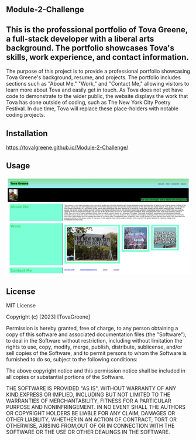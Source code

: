 ## Module-2-Challenge

## This is the professional portfolio of Tova Greene, a full-stack developer with a liberal arts background. The portfolio showcases Tova's skills, work experience, and contact information.

The purpose of this project is to provide a professional portfolio showcasing Tova Greene's background, resume, and projects. The portfolio includes sections such as "About Me." "Work," and "Contact Me," allowing visitors to learn more about Tova and easily get in touch. As Tova does not yet have code to demonstrate to the wider public, the website displays the work that Tova has done outside of coding, such as The New York City Poetry Festival. In due time, Tova will replace these place-holders with notable coding projects.

## Installation
https://tovalgreene.github.io/Module-2-Challenge/

## Usage
<img src="Tova Greene's Professional Portfolio.png">

## License

MIT License

Copyright (c) [2023] [TovaGreene]

Permission is hereby granted, free of charge, to any person obtaining a copy of this software and associated documentation files (the "Software"), to deal in the Software without restriction, including without limitation the rights to use, copy, modify, merge, publish, distribute, sublicense, and/or sell copies of the Software, and to permit persons to whom the Software is furnished to do so, subject to the following conditions:

The above copyright notice and this permission notice shall be included in all copies or substantial portions of the Software.

THE SOFTWARE IS PROVIDED "AS IS", WITHOUT WARRANTY OF ANY KIND,EXPRESS OR IMPLIED, INCLUDING BUT NOT LIMITED TO THE WARRANTIES OF MERCHANTABILITY, FITNESS FOR A PARTICULAR PURPOSE AND NONINFRINGEMENT. IN NO EVENT SHALL THE AUTHORS OR COPYRIGHT HOLDERS BE LIABLE FOR ANY CLAIM, DAMAGES OR OTHER LIABILITY, WHETHER IN AN ACTION OF CONTRACT, TORT OR OTHERWISE, ARISING FROM,OUT OF OR IN CONNECTION WITH THE SOFTWARE OR THE USE OR OTHER DEALINGS IN THE SOFTWARE.